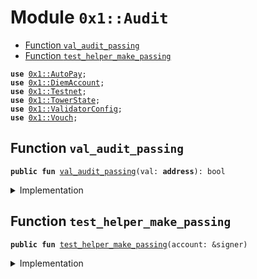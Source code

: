 
<a name="0x1_Audit"></a>

# Module `0x1::Audit`



-  [Function `val_audit_passing`](#0x1_Audit_val_audit_passing)
-  [Function `test_helper_make_passing`](#0x1_Audit_test_helper_make_passing)


<pre><code><b>use</b> <a href="AutoPay.md#0x1_AutoPay">0x1::AutoPay</a>;
<b>use</b> <a href="DiemAccount.md#0x1_DiemAccount">0x1::DiemAccount</a>;
<b>use</b> <a href="Testnet.md#0x1_Testnet">0x1::Testnet</a>;
<b>use</b> <a href="TowerState.md#0x1_TowerState">0x1::TowerState</a>;
<b>use</b> <a href="ValidatorConfig.md#0x1_ValidatorConfig">0x1::ValidatorConfig</a>;
<b>use</b> <a href="Vouch.md#0x1_Vouch">0x1::Vouch</a>;
</code></pre>



<a name="0x1_Audit_val_audit_passing"></a>

## Function `val_audit_passing`



<pre><code><b>public</b> <b>fun</b> <a href="Audit.md#0x1_Audit_val_audit_passing">val_audit_passing</a>(val: <b>address</b>): bool
</code></pre>



<details>
<summary>Implementation</summary>


<pre><code><b>public</b> <b>fun</b> <a href="Audit.md#0x1_Audit_val_audit_passing">val_audit_passing</a>(val: <b>address</b>): bool {
  // <b>has</b> valid configs
  <b>if</b> (!<a href="ValidatorConfig.md#0x1_ValidatorConfig_is_valid">ValidatorConfig::is_valid</a>(val)) <b>return</b> <b>false</b>;
  // <b>has</b> operator account set <b>to</b> another <b>address</b>
  <b>let</b> oper = <a href="ValidatorConfig.md#0x1_ValidatorConfig_get_operator">ValidatorConfig::get_operator</a>(val);
  <b>if</b> (oper == val) <b>return</b> <b>false</b>;
  // operator account <b>has</b> balance
  // <b>if</b> (<a href="DiemAccount.md#0x1_DiemAccount_balance">DiemAccount::balance</a>&lt;<a href="GAS.md#0x1_GAS">GAS</a>&gt;(oper) &lt; 50000 && !<a href="Testnet.md#0x1_Testnet_is_testnet">Testnet::is_testnet</a>()) <b>return</b> <b>false</b>;
  // <b>has</b> autopay enabled
  // <b>if</b> (!<a href="AutoPay.md#0x1_AutoPay_is_enabled">AutoPay::is_enabled</a>(val)) <b>return</b> <b>false</b>;
  // <b>has</b> mining state
  <b>if</b> (!<a href="TowerState.md#0x1_TowerState_is_init">TowerState::is_init</a>(val)) <b>return</b> <b>false</b>;
  // is a slow wallet
  <b>if</b> (!<a href="DiemAccount.md#0x1_DiemAccount_is_slow">DiemAccount::is_slow</a>(val)) <b>return</b> <b>false</b>;

  <b>if</b> (!<a href="Vouch.md#0x1_Vouch_unrelated_buddies_above_thresh">Vouch::unrelated_buddies_above_thresh</a>(val)) <b>return</b> <b>false</b>;

  <b>true</b>
}
</code></pre>



</details>

<a name="0x1_Audit_test_helper_make_passing"></a>

## Function `test_helper_make_passing`



<pre><code><b>public</b> <b>fun</b> <a href="Audit.md#0x1_Audit_test_helper_make_passing">test_helper_make_passing</a>(account: &signer)
</code></pre>



<details>
<summary>Implementation</summary>


<pre><code><b>public</b> <b>fun</b> <a href="Audit.md#0x1_Audit_test_helper_make_passing">test_helper_make_passing</a>(account: &signer){
  <b>assert</b>!(<a href="Testnet.md#0x1_Testnet_is_testnet">Testnet::is_testnet</a>(), 1905001);
  <a href="AutoPay.md#0x1_AutoPay_enable_autopay">AutoPay::enable_autopay</a>(account);
}
</code></pre>



</details>
